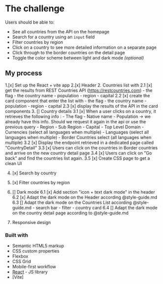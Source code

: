 
# The challenge

Users should be able to:

- See all countries from the API on the homepage
- Search for a country using an `input` field
- Filter countries by region
- Click on a country to see more detailed information on a separate page
- Click through to the border countries on the detail page
- Toggle the color scheme between light and dark mode *(optional)*

## My process


  1.[x] Set up the React + vite app
  2.[x] Header
  2. Countries list with 
    2.1 [x] get the results from REST Countries API (https://restcountries.com)
      - the flag
      - the country name
      - population
      - region
      - capital
    2.2 [x] create the card component that enter the list with 
      - the flag
      - the country name
      - population
      - region
      - capital
    2.3 [x] display the results of the API in the card components
  3. [] Country details
    3.1  [x] When a user clicks on a country, it retrieves the following info :
      - The flag
      - Native name
      - Population -> we already have this info. Should we request it again in the api or use the previous query
      - Region 
      - Sub Region 
      - Capital
      - Top Level Domain
      - Currencies (select all languages when multiple)
      - Languages (select all languages when multiple)
      - Border Countries select (all languages when multiple)
    3.2 [x]  Display the endpoint retrieved in a dedicated page called "CountryDetail"
    3.3 [x] Users can click on the countries in Border countries and arrive on the new country detail page
    3.4 [x] Users can click on "Go back" and find the countries list again.
    3.5 [x] Create CSS page to get a clean UI

  4. [x] Search by country
  5. [x] Filter countries by region
  6. [] Dark mode
      6.1 [x] Add section "icon + text dark mode" in the header 
      6.2 [x] Adapt the dark mode on the Header according @style-guide.md
      6.3 [] Adapt the dark mode on the Countries List according @style-guide.md
            - search bar
            - filter
            - country card
      6.4 [] Adapt the dark mode on the country detail page according to @style-guide.md

  7. Responsive design

### Built with

- Semantic HTML5 markup
- CSS custom properties
- Flexbox
- CSS Grid
- Mobile-first workflow
- [React](https://reactjs.org/) - JS library
- [Vite]
